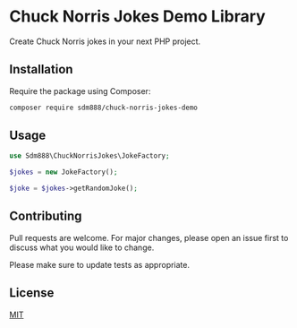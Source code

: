 # Chuck Norris Jokes Demo Library

Create Chuck Norris jokes in your next PHP project.

## Installation

Require the package using Composer:

```bash
composer require sdm888/chuck-norris-jokes-demo
```

## Usage

```php
use Sdm888\ChuckNorrisJokes\JokeFactory;

$jokes = new JokeFactory();

$joke = $jokes->getRandomJoke();
```

## Contributing

Pull requests are welcome. For major changes, please open an issue first
to discuss what you would like to change.

Please make sure to update tests as appropriate.

## License

[MIT](./LICENSE.md)
